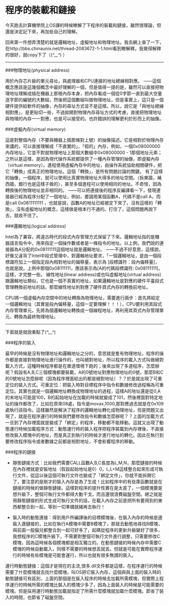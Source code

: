 # 程序的裝載和鏈接



今天跑去計算機學院上OS課的時候瞭解了下程序的裝載和鏈接，雖然很理論，但還是決定記下來，再加些自己的理解。

回來第一件想弄清楚的就是邏輯地址，虛擬地址和物理地址。我去網上查了一下，在http://bbs.chinaunix.net/thread-2083672-1-1.html看到瞭解釋，我覺得解釋的很好，就copy下了（(*^__^*) ）

---

###物理地址(physical address)


用於內存芯片級的單元尋址，與處理器和CPU連接的地址總線相對應。
——這個概念應該是這幾個概念中最好理解的一個，但是值得一提的是，雖然可以直接把物理地址理解成插在機器上那根內存本身，把內存看成一個從0字節一直到最大空量逐字節的編號的大數組，然後把這個數組叫做物理地址，但是事實上，這只是一個硬件提供給軟件的抽像，內存的尋址方式並不是這樣。所以，說它是「與地址總線相對應」，是更貼切一些，不過拋開對物理內存尋址方式的考慮，直接把物理地址與物理的內存一一對應，也是可以接受的。也許錯誤的理解更利於形而上的抽像。


###虛擬內存(virtual memory)


這是對整個內存（不要與機器上插那條對上號）的抽像描述。它是相對於物理內存來講的，可以直接理解成「不直實的」，「假的」內存，例如，一個0x08000000內存地址，它並不對就物理地址上那個大數組中0x08000000 - 1那個地址元素；
之所以是這樣，是因為現代操作系統都提供了一種內存管理的抽像，即虛擬內存（virtual memory）。進程使用虛擬內存中的地址，由操作系統協助相關硬件，把它「轉換」成真正的物理地址。這個「轉換」，是所有問題討論的關鍵。
有了這樣的抽像，一個程序，就可以使用比真實物理地址大得多的地址空間。（拆東牆，補西牆，銀行也是這樣子做的），甚至多個進程可以使用相同的地址。不奇怪，因為轉換後的物理地址並非相同的。
——可以把連接後的程序反編譯看一下，發現連接器已經為程序分配了一個地址，例如，要調用某個函數A，代碼不是call A，而是call 0x0811111111 ，也就是說，函數A的地址已經被定下來了。沒有這樣的「轉換」，沒有虛擬地址的概念，這樣做是根本行不通的。打住了，這個問題再說下去，就收不住了。



###邏輯地址(logical address)

Intel為了兼容，將遠古時代的段式內存管理方式保留了下來。邏輯地址指的是機器語言指令中，用來指定一個操作數或者是一條指令的地址。以上例，我們說的連接器為A分配的0x08111111這個地址就是邏輯地址。
——不過不好意思，這樣說，好像又違背了Intel中段式管理中，對邏輯地址要求，「一個邏輯地址，是由一個段標識符加上一個指定段內相對地址的偏移量，表示為 [段標識符：段內偏移量]，也就是說，上例中那個0x08111111，應該表示為[A的代碼段標識符: 0x08111111]，這樣，才完整一些。
線性地址(linear address)或也叫虛擬地址(virtual address)
跟邏輯地址類似，它也是一個不真實的地址，如果邏輯地址是對應的硬件平臺段式管理轉換前地址的話，那麼線性地址則對應了硬件頁式內存的轉換前地址。


CPU將一個虛擬內存空間中的地址轉換為物理地址，需要進行兩步：首先將給定一個邏輯地址（其實是段內偏移量，這個一定要理解！！！），CPU要利用其段式內存管理單元，先將為個邏輯地址轉換成一個線程地址，再利用其頁式內存管理單元，轉換為最終物理地址。

---

下面就是就說重點了(*^__^*)

###程序的裝入


最早的時候是沒有物理地址和邏輯地址之分的，意思就是隻有物理地址，程序的操作都是直接對物理地址進行操作的，也叫絕對地址，所以程序的載入方式叫做絕對載入方式，這種時候程序都是在單道環境下跑的；後來出現了多道程序，怎麼辦呢？假設有A,B,C三個模塊都要裝載，A的0號地址對應物理地址的0號，那麼B和C的0號地址怎麼辦呢（因為程序裡面給出的都是絕對地址）？？於是就出現了可重定位的裝入方式。可重定位：把裝入時對目標程序中指令和數據修改過程稱為可重定位。其實也就是一個邏輯地址轉換成物理地址的過程，這樣A的地址還是從0,A的末地址可能是100，B的起始地址在加載的時候就變成了101，然後裡面對特定地址的操作都改了，比如在原來08處，指令是movax,1000,那對應過去就是在0x109處執行該指令。這樣雖然是解決了程序的邏輯地址轉化成物理地址，但是問題又出現了，就是在程序運行的時候我們要修改指令和數據怎麼辦呢？？上面的加載方式一旦到了內存裡面就是變成了「綁定」的程序，移動都不能移動。這就又出現了動態運行時候加載程序方式：動態運行時的裝入程序把程序裝載到內存裡後，不直接修改裝入模塊中的地址，而是真正到執行的時候才進行地址的轉化。因此在執行到要修改程序指令或者數據之前都是相對地址，不會影響程序的移動。




###程序的鏈接


- 靜態鏈接方式：比如我們需要CALL函數A,B,C長度為L,M,N，那麼鏈接的時候在內存裡就是安裝地址（假設起始地址是0）0，L,L+M這樣整合起來形成可執行文件，從這以後這個可執行文件也變成了「綁定文件」，你就不能拆開它了，要注意的是剛才的裝入內存是為了生成！比如程序中的有些庫函數就是在鏈接的時候的做靜態鏈接。這樣對程序的提升性實在是太差了，一個模塊要是想升級下，整個可執行文件都得大動干戈，而且還很浪費磁盤空間。總之就是用靜態鏈接的形式生成可執行文件的話，在載入內存之前是把所有要用到的東西都整合到一起，等到一切準備就緒再去執行！

- 裝入時的動態連接：得到用戶所編譯後的目標模塊後，在裝入內存的時候是邊裝入邊鏈接的，比如在執行A模塊中需要B模塊了，那就去動態地尋找B模塊，與前面一股腦兒都整合到一起可好多了，起碼從程序的更新升級變好了很多，我想程序的C模塊升級下，不需要對整個可執行文件進行調整，只需要修改C模塊，因為這時候各個模塊都是相互獨立的。在動態鏈接的時候內存中需要C模塊的時候自動載入，同樣不需要的時候想丟就丟。但就是可能在實際程序運行的時候有些模塊是可能會運行，所以也就有很多無謂的裝入。


運行時動態鏈接：這個才是現在的主流,很多.dll文件都是這樣，在程序運行的時候需要了什麼模塊就去找什麼模塊，叫OS把它裝入內存，這個與與上面的裝入時的動態鏈接可有區別，上面的那個是在裝入程序的時候去加載所需模塊，但實際上程序運行的時候所需的模塊比裝入的模塊少多了，因為上面裝入的時候是可能需要的模塊。但是採用運行時動態加載就指定了所需什麼模塊就加載什麼模塊。節省了裝入的時間，也節省了磁盤空間。
